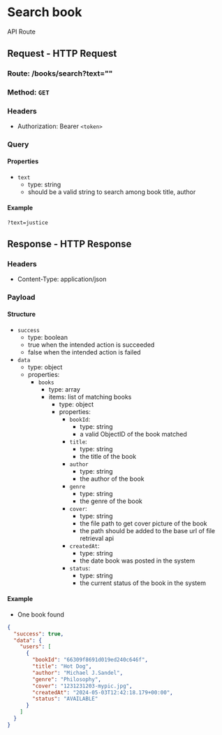 # Search book

API Route

## Request - HTTP Request

### Route: /books/search?text=""

### Method: `GET`

### Headers

- Authorization: Bearer `<token>`

### Query

#### Properties

- `text`
  - type: string
  - should be a valid string to search among book title, author

#### Example

```
?text=justice
```

## Response - HTTP Response

### Headers

- Content-Type: application/json

### Payload

#### Structure

- `success`
  - type: boolean
  - true when the intended action is succeeded
  - false when the intended action is failed
- `data`
  - type: object
  - properties:
    - `books`
      - type: array
      - items: list of matching books
        - type: object
        - properties:
          - `bookId`:
            - type: string
            - a valid ObjectID of the book matched
          - `title`:
            - type: string
            - the title of the book
          - `author`
            - type: string
            - the author of the book
          - `genre`
            - type: string
            - the genre of the book
          - `cover`:
            - type: string
            - the file path to get cover picture of the book
            - the path should be added to the base url of file retrieval api
          - `createdAt`:
            - type: string
            - the date book was posted in the system
          - `status`:
            - type: string
            - the current status of the book in the system

#### Example

- One book found

```json
{
  "success": true,
  "data": {
    "users": [
      {
        "bookId": "66309f8691d019ed240c646f",
        "title": "Hot Dog",
        "author": "Michael J.Sandel",
        "genre": "Philosophy",
        "cover": "1231231203-mypic.jpg",
        "createdAt": "2024-05-03T12:42:18.179+00:00",
        "status": "AVAILABLE"
      }
    ]
  }
}
```
